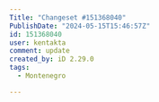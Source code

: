 ```yaml
---
Title: "Changeset #151368040"
PublishDate: "2024-05-15T15:46:57Z"
id: 151368040
user: kentakta
comment: update
created_by: iD 2.29.0
tags:
  - Montenegro

---
```


